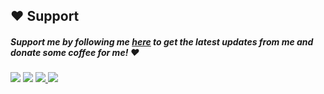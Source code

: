 ## ❤️ **Support**
##### Support me by following me [here](https://github.com/itsGeeGeez) to get the latest updates from me and donate some coffee for me! ❤️

<a href="https://www.youtube.com/@itsgeegeez"><img src="https://img.shields.io/badge/-Youtube-FF0000?logo=Youtube" /></a>
<img src="https://img.shields.io/badge/Discord-zeeGeeG%232776-grey?labelColor=5865F2&logo=youtube" />
<a href="https://github.com/itsGeeGeez">
<img src="https://img.shields.io/badge/Github-181717?logo=Github" />
</a>
<a href="https://twitter.com/its_geegeez">
<img src="https://img.shields.io/badge/Twitter-white?logo=Twitter" />
</a>
